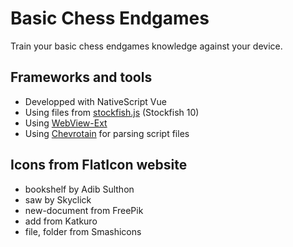 # Basic Chess Endgames

Train your basic chess endgames knowledge against your device.

## Frameworks and tools

* Developped with NativeScript Vue
* Using files from [stockfish.js](https://github.com/nmrugg/stockfish.js) (Stockfish 10)
* Using [WebView-Ext](https://github.com/Notalib/nativescript-webview-ext)
* Using [Chevrotain](https://sap.github.io/chevrotain/docs/) for parsing script files

## Icons from FlatIcon website

* bookshelf by Adib Sulthon
* saw by Skyclick
* new-document from FreePik
* add from Katkuro
* file, folder from Smashicons